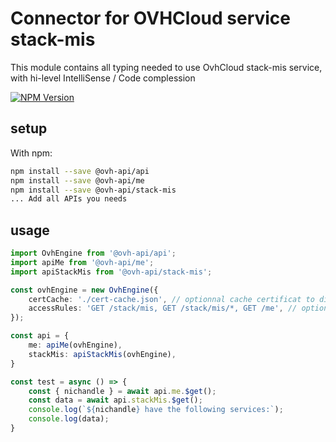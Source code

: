 # Connector for OVHCloud service stack-mis

This module contains all typing needed to use OvhCloud stack-mis service, with hi-level IntelliSense / Code complession

[![NPM Version](https://img.shields.io/npm/v/@ovh-api/stack-mis.svg?style=flat)](https://www.npmjs.org/package/@ovh-api/stack-mis)

## setup

With npm:
````bash
npm install --save @ovh-api/api
npm install --save @ovh-api/me
npm install --save @ovh-api/stack-mis
... Add all APIs you needs
````

## usage

````typescript
import OvhEngine from '@ovh-api/api';
import apiMe from '@ovh-api/me';
import apiStackMis from '@ovh-api/stack-mis';

const ovhEngine = new OvhEngine({ 
    certCache: './cert-cache.json', // optionnal cache certificat to disk
    accessRules: 'GET /stack/mis, GET /stack/mis/*, GET /me', // optionnal limit the requested privileges.
});

const api = {
    me: apiMe(ovhEngine),
    stackMis: apiStackMis(ovhEngine),
}

const test = async () => {
    const { nichandle } = await api.me.$get();
    const data = await api.stackMis.$get();
    console.log(`${nichandle} have the following services:`);
    console.log(data);
}

````